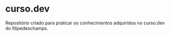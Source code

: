 # curso.dev
Repositório criado para praticar os conhecimentos adquiridos no curso.dev do filipedeschamps. 
